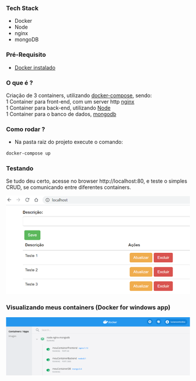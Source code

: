 ### Tech Stack
- Docker
- Node
- nginx
- mongoDB

### Pré-Requisito
- [Docker instalado](https://www.docker.com/products/docker-desktop)

### O que é ?
Criação de 3 containers, utilizando [docker-compose](https://docs.docker.com/compose/), sendo:\
1 Container para front-end, com um server http [nginx](https://www.nginx.com/) \
1 Container para back-end, utilizando [Node](https://nodejs.org/) \
1 Container para o banco de dados, [mongodb](https://www.mongodb.com/) 

### Como rodar ?

- Na pasta raiz do projeto execute o comando:
```cmd
docker-compose up
```

### Testando
Se tudo deu certo, acesse no browser http://localhost:80, e teste o simples CRUD, se comunicando entre diferentes containers.

![](https://github.com/lucianoortizsilva/node-nginx-mongodb/blob/main/front-end/github/localhost.png)

### Visualizando meus containers (Docker for windows app)

![](https://github.com/lucianoortizsilva/node-nginx-mongodb/blob/main/front-end/github/containers.png)
